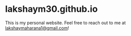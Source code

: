 # lakshaym30.github.io
This is my personal website. Feel free to reach out to me at lakshaymaharana1@gmail.com!
